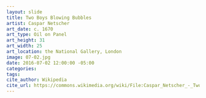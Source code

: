 ```yaml
---
layout: slide
title: Two Boys Blowing Bubbles
artist: Caspar Netscher
art_date: c. 1670
art_type: Oil on Panel
art_height: 31
art_width: 25
art_location: the National Gallery, London
image: 07-02.jpg
date: 2016-07-02 12:00:00 -05:00
categories:
tags:
cite_author: Wikipedia
cite_url: https://commons.wikimedia.org/wiki/File:Caspar_Netscher_-_Two_Boys_Blowing_Bubbles_-_WGA16519.jpg
---
```

